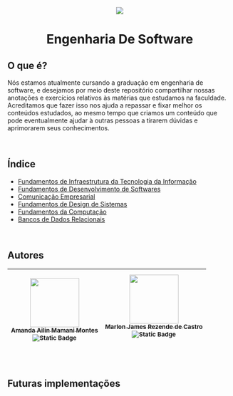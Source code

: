 <p align="center"><img src="https://img.shields.io/badge/status-em%20desenvolvimento-brightgreen"/></p>

<h1 align="center"> Engenharia De Software </h1>

## O que é?
Nós estamos atualmente cursando a graduação em engenharia de software, e desejamos por meio deste repositório compartilhar nossas anotações e exercícios relativos às matérias que estudamos na faculdade.<br>
Acreditamos que fazer isso nos ajuda a repassar e fixar melhor os conteúdos estudados, ao mesmo tempo que criamos um conteúdo que pode eventualmente ajudar à outras pessoas a tirarem dúvidas e aprimorarem seus conhecimentos.

<br>

## Índice
 - [Fundamentos de Infraestrutura da Tecnologia da Informação]()
 - [Fundamentos de Desenvolvimento de Softwares]()
 - [Comunicação Empresarial]()
 - [Fundamentos de Design de Sistemas]()
 - [Fundamentos da Computação]()
 - [Bancos de Dados Relacionais]()

<br>

## Autores
| <p align="center"> [<img src="https://avatars.githubusercontent.com/u/100203503?v=4" width=110><br><sub>Amanda Ailin Mamani Montes</sub>](https://github.com/AmandaAilin)<br><sub>![Static Badge](https://img.shields.io/badge/-Linkedin-blue)</sub> | [<img src="https://avatars.githubusercontent.com/u/97669160?v=4" width=110><br><sub>Marlon James Rezende de Castro</sub>](https://github.com/MarlonJames99)<br><sub>![Static Badge](https://img.shields.io/badge/-Linkedin-blue)</sub> </p>| 
| :---: | :---: |

<br>

## Futuras implementações

